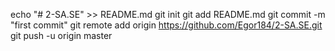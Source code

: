 echo "# 2-SA.SE" >> README.md
git init
git add README.md
git commit -m "first commit"
git remote add origin https://github.com/Egor184/2-SA.SE.git
git push -u origin master
                
